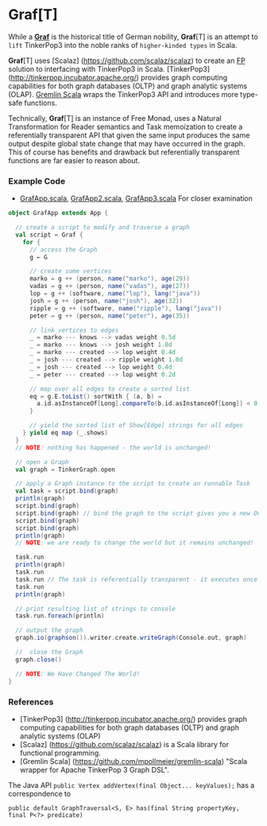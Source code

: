 # Graf[T]
While a [**Graf**](https://en.wikipedia.org/wiki/Graf) is the historical title of German nobility, 
**Graf**[T] is an attempt to `lift` TinkerPop3 into the noble ranks of `higher-kinded types` in Scala.

**Graf**[T] uses [Scalaz] (https://github.com/scalaz/scalaz) to create an [FP](https://en.wikipedia.org/wiki/Functional_programming) solution to 
interfacing with TinkerPop3 in Scala. [TinkerPop3] (http://tinkerpop.incubator.apache.org/) provides graph computing 
capabilities for both graph databases (OLTP) and graph analytic systems (OLAP).  [Gremlin Scala](https://github.com/mpollmeier/gremlin-scala) wraps the TinkerPop3 API and introduces more type-safe 
functions. 

Technically, **Graf**[T] is an instance of Free Monad, uses a Natural Transformation for Reader semantics and Task 
memoization to create a referentially transparent API that given the same input produces the same output despite global state change that may have occurred in the graph.  This of course has benefits and drawback but referentially 
transparent functions are far easier to reason about. 

### Example Code
* [GrafApp.scala](https://github.com/dkrieg/Graf/blob/master/src/example/scala/com/graf/GrafApp.scala), 
[GrafApp2.scala](https://github.com/dkrieg/Graf/blob/master/src/example/scala/com/graf/GrafApp2.scala),
[GrafApp3.scala](https://github.com/dkrieg/Graf/blob/master/src/example/scala/com/graf/GrafApp3.scala) For closer examination
```scala
object GrafApp extends App {

  // create a script to modify and traverse a graph
  val script = Graf {
    for {
      // access the Graph
      g ← G

      // create some vertices
      marko = g ++ (person, name("marko"), age(29))
      vadas = g ++ (person, name("vadas"), age(27))
      lop = g ++ (software, name("lop"), lang("java"))
      josh = g ++ (person, name("josh"), age(32))
      ripple = g ++ (software, name("ripple"), lang("java"))
      peter = g ++ (person, name("peter"), age(35))

      // link vertices to edges
      _ = marko --- knows --> vadas weight 0.5d
      _ = marko --- knows --> josh weight 1.0d
      _ = marko --- created --> lop weight 0.4d
      _ = josh --- created --> ripple weight 1.0d
      _ = josh --- created --> lop weight 0.4d
      _ = peter --- created --> lop weight 0.2d

      // map over all edges to create a sorted list
      eq = g.E.toList() sortWith { (a, b) ⇒
        a.id.asInstanceOf[Long].compareTo(b.id.asInstanceOf[Long]) < 0
      }

      // yield the sorted list of Show[Edge] strings for all edges
    } yield eq map (_.shows)
  }
  // NOTE: nothing has happened - the world is unchanged!

  // open a Graph
  val graph = TinkerGraph.open

  // apply a Graph instance to the script to create an runnable Task
  val task = script.bind(graph)
  println(graph)
  script.bind(graph)
  script.bind(graph) // bind the graph to the script gives you a new One Time Task - but does not alter the graph
  script.bind(graph)
  script.bind(graph)
  println(graph)
  // NOTE: we are ready to change the world but it remains unchanged!

  task.run
  println(graph)
  task.run
  task.run // The task is referentially transparent - it executes once and memoizes the results
  task.run
  println(graph)

  // print resulting list of strings to console
  task.run.foreach(println)

  // output the graph
  graph.io(graphson()).writer.create.writeGraph(Console.out, graph)

  //  close the Graph
  graph.close()

  // NOTE: We Have Changed The World!
}
```
### References
* [TinkerPop3] (http://tinkerpop.incubator.apache.org/) provides graph computing capabilities for both graph databases (OLTP) and graph analytic systems (OLAP)
* [Scalaz] (https://github.com/scalaz/scalaz) is a Scala library for functional programming.
* [Gremlin Scala] (https://github.com/mpollmeier/gremlin-scala) "Scala wrapper for Apache TinkerPop 3 Graph DSL".

The Java API ```public Vertex addVertex(final Object... keyValues);``` has a correspondence to 

```
public default GraphTraversal<S, E> has(final String propertyKey, final P<?> predicate)
```

